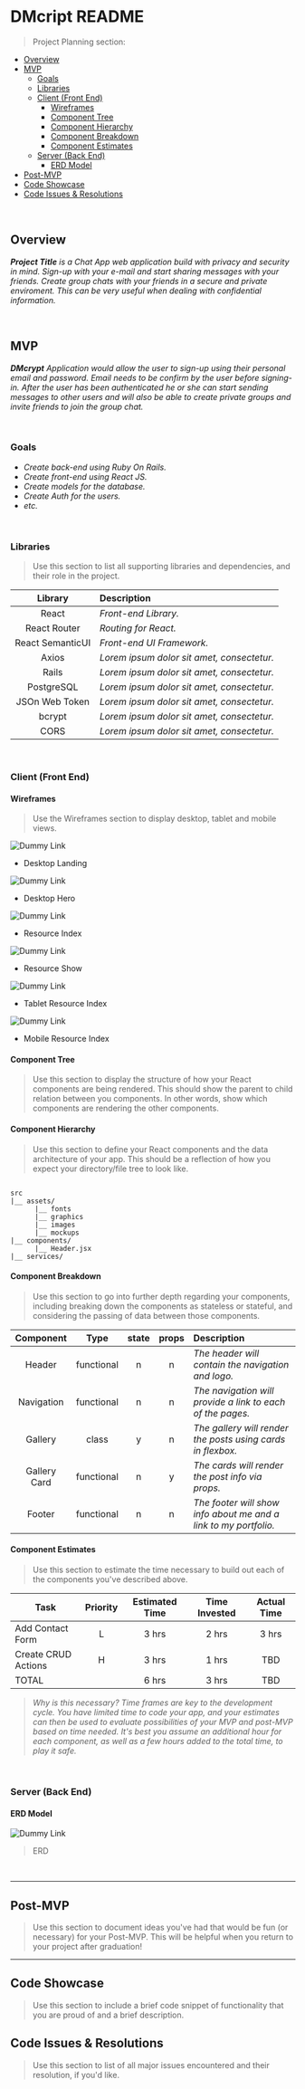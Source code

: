 # DMcript README <!-- omit in toc -->

> Project Planning section:
>
>

- [Overview](#overview)
- [MVP](#mvp)
  - [Goals](#goals)
  - [Libraries](#libraries)
  - [Client (Front End)](#client-front-end)
    - [Wireframes](#wireframes)
    - [Component Tree](#component-tree)
    - [Component Hierarchy](#component-hierarchy)
    - [Component Breakdown](#component-breakdown)
    - [Component Estimates](#component-estimates)
  - [Server (Back End)](#server-back-end)
    - [ERD Model](#erd-model)
- [Post-MVP](#post-mvp)
- [Code Showcase](#code-showcase)
- [Code Issues & Resolutions](#code-issues--resolutions)

<br>

## Overview

_**Project Title** is a Chat App web application build with privacy and security in mind. Sign-up with your e-mail and start sharing messages with your friends. Create group chats with your friends in a secure and private enviroment. This can be very useful when dealing with confidential information._
  

<br>

## MVP

_**DMcrypt** Application would allow the user to sign-up using their personal email and password.
Email needs to be confirm by the user before signing-in. After the user has been authenticated he or she can start sending messages to other users and will also be able to create private groups and invite friends to join the group chat._

<br>

### Goals

- _Create back-end using Ruby On Rails._
- _Create front-end using React JS._
- _Create models for the database._
- _Create Auth for the users._
- _etc._

<br>

### Libraries

> Use this section to list all supporting libraries and dependencies, and their role in the project.

|     Library      | Description                                |
| :--------------: | :----------------------------------------- |
|      React       | _Front-end Library._ |
|   React Router   | _Routing for React._ |
| React SemanticUI | _Front-end UI Framework._ |
|      Axios       | _Lorem ipsum dolor sit amet, consectetur._ |
|      Rails       | _Lorem ipsum dolor sit amet, consectetur._ |
|    PostgreSQL    | _Lorem ipsum dolor sit amet, consectetur._ |
|  JSOn Web Token  | _Lorem ipsum dolor sit amet, consectetur._ |
|     bcrypt       | _Lorem ipsum dolor sit amet, consectetur._ |
|      CORS        | _Lorem ipsum dolor sit amet, consectetur._ |

<br>

### Client (Front End)

#### Wireframes

> Use the Wireframes section to display desktop, tablet and mobile views.

![Dummy Link](https://res.cloudinary.com/abetavarez/image/upload/v1591708968/Screen_Shot_2020-06-09_at_9.20.35_AM_cwfsgv.png)

- Desktop Landing

![Dummy Link](url)

- Desktop Hero

![Dummy Link](https://res.cloudinary.com/abetavarez/image/upload/v1591709132/Screen_Shot_2020-06-07_at_10.43.20_PM_wqisxj.png)

- Resource Index

![Dummy Link](url)

- Resource Show

![Dummy Link](url)

- Tablet Resource Index

![Dummy Link](url)

- Mobile Resource Index

#### Component Tree

> Use this section to display the structure of how your React components are being rendered. This should show the parent to child relation between you components. In other words, show which components are rendering the other components. 

#### Component Hierarchy

> Use this section to define your React components and the data architecture of your app. This should be a reflection of how you expect your directory/file tree to look like. 

``` structure

src
|__ assets/
      |__ fonts
      |__ graphics
      |__ images
      |__ mockups
|__ components/
      |__ Header.jsx
|__ services/

```

#### Component Breakdown

> Use this section to go into further depth regarding your components, including breaking down the components as stateless or stateful, and considering the passing of data between those components.

|  Component   |    Type    | state | props | Description                                                      |
| :----------: | :--------: | :---: | :---: | :--------------------------------------------------------------- |
|    Header    | functional |   n   |   n   | _The header will contain the navigation and logo._               |
|  Navigation  | functional |   n   |   n   | _The navigation will provide a link to each of the pages._       |
|   Gallery    |   class    |   y   |   n   | _The gallery will render the posts using cards in flexbox._      |
| Gallery Card | functional |   n   |   y   | _The cards will render the post info via props._                 |
|    Footer    | functional |   n   |   n   | _The footer will show info about me and a link to my portfolio._ |

#### Component Estimates

> Use this section to estimate the time necessary to build out each of the components you've described above.

| Task                | Priority | Estimated Time | Time Invested | Actual Time |
| ------------------- | :------: | :------------: | :-----------: | :---------: |
| Add Contact Form    |    L     |     3 hrs      |     2 hrs     |    3 hrs    |
| Create CRUD Actions |    H     |     3 hrs      |     1 hrs     |     TBD     |
| TOTAL               |          |     6 hrs      |     3 hrs     |     TBD     |

> _Why is this necessary? Time frames are key to the development cycle. You have limited time to code your app, and your estimates can then be used to evaluate possibilities of your MVP and post-MVP based on time needed. It's best you assume an additional hour for each component, as well as a few hours added to the total time, to play it safe._

<br>

### Server (Back End)

#### ERD Model
![Dummy Link](https://res.cloudinary.com/abetavarez/image/upload/v1591709353/Screen_Shot_2020-06-09_at_9.29.04_AM_seq46h.png)

> ERD

<br>

***

## Post-MVP

> Use this section to document ideas you've had that would be fun (or necessary) for your Post-MVP. This will be helpful when you return to your project after graduation!

***

## Code Showcase

> Use this section to include a brief code snippet of functionality that you are proud of and a brief description.

## Code Issues & Resolutions

> Use this section to list of all major issues encountered and their resolution, if you'd like.

